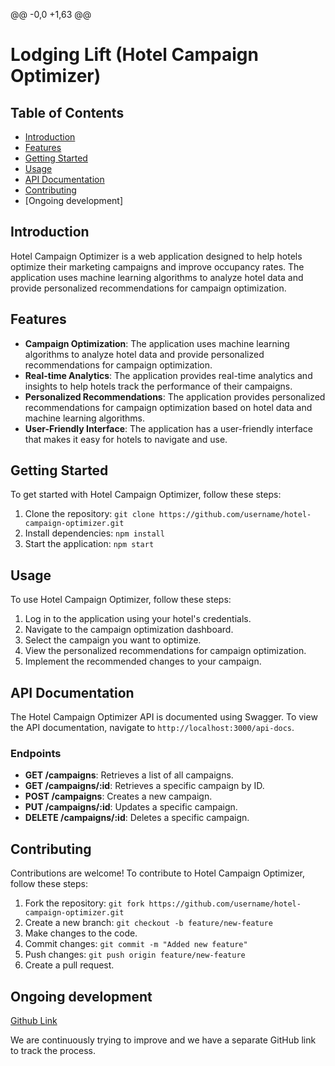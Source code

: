 @@ -0,0 +1,63 @@
# Lodging Lift (Hotel Campaign Optimizer)

## Table of Contents

* [Introduction](#introduction)
* [Features](#features)
* [Getting Started](#getting-started)
* [Usage](#usage)
* [API Documentation](#api-documentation)
* [Contributing](#contributing)
* [Ongoing development]

## Introduction

Hotel Campaign Optimizer is a web application designed to help hotels optimize their marketing campaigns and improve occupancy rates. The application uses machine learning algorithms to analyze hotel data and provide personalized recommendations for campaign optimization.

## Features

* **Campaign Optimization**: The application uses machine learning algorithms to analyze hotel data and provide personalized recommendations for campaign optimization.
* **Real-time Analytics**: The application provides real-time analytics and insights to help hotels track the performance of their campaigns.
* **Personalized Recommendations**: The application provides personalized recommendations for campaign optimization based on hotel data and machine learning algorithms.
* **User-Friendly Interface**: The application has a user-friendly interface that makes it easy for hotels to navigate and use.

## Getting Started

To get started with Hotel Campaign Optimizer, follow these steps:

1. Clone the repository: `git clone https://github.com/username/hotel-campaign-optimizer.git`
2. Install dependencies: `npm install`
3. Start the application: `npm start`

## Usage

To use Hotel Campaign Optimizer, follow these steps:

1. Log in to the application using your hotel's credentials.
2. Navigate to the campaign optimization dashboard.
3. Select the campaign you want to optimize.
4. View the personalized recommendations for campaign optimization.
5. Implement the recommended changes to your campaign.

## API Documentation

The Hotel Campaign Optimizer API is documented using Swagger. To view the API documentation, navigate to `http://localhost:3000/api-docs`.

### Endpoints

* **GET /campaigns**: Retrieves a list of all campaigns.
* **GET /campaigns/:id**: Retrieves a specific campaign by ID.
* **POST /campaigns**: Creates a new campaign.
* **PUT /campaigns/:id**: Updates a specific campaign.
* **DELETE /campaigns/:id**: Deletes a specific campaign.

## Contributing

Contributions are welcome! To contribute to Hotel Campaign Optimizer, follow these steps:

1. Fork the repository: `git fork https://github.com/username/hotel-campaign-optimizer.git`
2. Create a new branch: `git checkout -b feature/new-feature`
3. Make changes to the code.
4. Commit changes: `git commit -m "Added new feature"`
5. Push changes: `git push origin feature/new-feature`
6. Create a pull request.

## Ongoing development

[Github Link](https://github.com/Officialanuj01/HackthonBackEnd.git)

We are continuously trying to improve and we have a separate GitHub link to track the process. 

